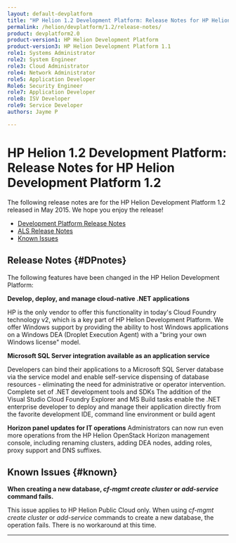```yaml
---
layout: default-devplatform
title: "HP Helion 1.2 Development Platform: Release Notes for HP Helion Development Platform 1.2"
permalink: /helion/devplatform/1.2/release-notes/
product: devplatform2.0
product-version1: HP Helion Development Platform
product-version3: HP Helion Development Platform 1.1
role1: Systems Administrator 
role2: System Engineer
role3: Cloud Administrator
role4: Network Administrator
role5: Application Developer
Role6: Security Engineer
role7: Application Developer 
role8: ISV Developer
role9: Service Developer
authors: Jayme P

---
```

<!--UNDER REVISION-->

# HP Helion 1.2 Development Platform: Release Notes for HP Helion Development Platform 1.2

The following release notes are for the HP Helion Development Platform 1.2 released in May 2015. We hope you enjoy the release!

* [Development Platform Release Notes](#DPnotes)
* [ALS Release Notes](#alsnotes)
* [Known Issues](#known)

## Release Notes {#DPnotes}

The following features have been changed in the HP Helion Development Platform:

**Develop, deploy, and manage cloud-native .NET applications**

HP is the only vendor to offer this functionality in today's Cloud Foundry technology v2, which is a key part of HP Helion Development Platform. We offer Windows support by providing the ability to host Windows applications on a Windows DEA (Droplet Execution Agent) with a "bring your own Windows license" model.

**Microsoft SQL Server integration available as an application service**

Developers can bind their applications to a Microsoft SQL Server database via the service model and enable self-service dispensing of database resources - eliminating the need for administrative or operator intervention.
Complete set of .NET development tools and SDKs
The addition of the Visual Studio Cloud Foundry Explorer and MS Build tasks enable the .NET enterprise developer to deploy and manage their application directly from the favorite development IDE, command line environment or build agent 

**Horizon panel updates for IT operations**
Administrators can now run even more operations from the HP Helion OpenStack Horizon management console, including renaming clusters, adding DEA nodes, adding roles, proxy support and DNS suffixes.

## Known Issues {#known}

**When creating a new database, *cf-mgmt* *create cluster* or *add-service* command fails.**

This issue applies to HP Helion Public Cloud only. When using *cf-mgmt create cluster* or *add-service* commands to create a new database, the operation fails. There is no workaround at this time.

----
